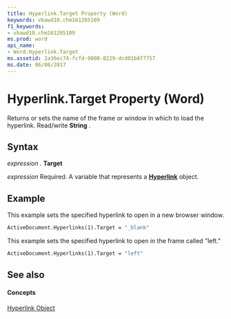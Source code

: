 ```yaml
---
title: Hyperlink.Target Property (Word)
keywords: vbawd10.chm161285109
f1_keywords:
- vbawd10.chm161285109
ms.prod: word
api_name:
- Word.Hyperlink.Target
ms.assetid: 2a36ec74-fcfd-9000-8229-dcd01b8f7757
ms.date: 06/08/2017
---
```



# Hyperlink.Target Property (Word)

Returns or sets the name of the frame or window in which to load the hyperlink. Read/write  **String** .


## Syntax

 _expression_ . **Target**

 _expression_ Required. A variable that represents a **[Hyperlink](Word.Hyperlink.md)** object.


## Example

This example sets the specified hyperlink to open in a new browser window.


```vb
ActiveDocument.Hyperlinks(1).Target = "_blank"
```

This example sets the specified hyperlink to open in the frame called "left."




```vb
ActiveDocument.Hyperlinks(1).Target = "left"
```


## See also


#### Concepts


[Hyperlink Object](Word.Hyperlink.md)


